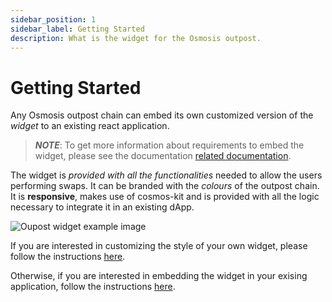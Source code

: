 ```yaml
---
sidebar_position: 1
sidebar_label: Getting Started
description: What is the widget for the Osmosis outpost.
---
```


# Getting Started

Any Osmosis outpost chain can embed its own customized version of the *widget*
to an existing react application.

> **_NOTE_**: To get more information about requirements to embed the widget,
> please see the documentation [related documentation](./embed/installation.md).

The widget is *provided with all the functionalities* needed to allow the users
performing swaps. It can be branded with the *colours* of the outpost chain. 
It is **responsive**, makes use of cosmos-kit and is provided with
all the logic necessary to integrate it in an existing dApp.

![Oupost widget example image](/img/user-interface-setup/widget/overview.jpg "Outpost widget example")

If you are interested in customizing the style of your own widget, please 
follow the instructions [here](./customization-guide/customizability).

Otherwise, if you are interested in embedding the widget in your exising 
application, follow the instructions [here](./embed/installation.md).